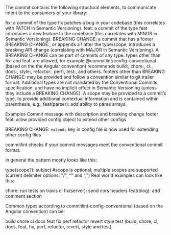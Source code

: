The commit contains the following structural elements, to communicate intent to the consumers of your library:

fix: a commit of the type fix patches a bug in your codebase (this correlates with PATCH in Semantic Versioning).
feat: a commit of the type feat introduces a new feature to the codebase (this correlates with MINOR in Semantic Versioning).
BREAKING CHANGE: a commit that has a footer BREAKING CHANGE:, or appends a ! after the type/scope, introduces a breaking API change (correlating with MAJOR in Semantic Versioning). A BREAKING CHANGE can be part of commits of any type.
types other than fix: and feat: are allowed, for example @commitlint/config-conventional (based on the the Angular convention) recommends build:, chore:, ci:, docs:, style:, refactor:, perf:, test:, and others.
footers other than BREAKING CHANGE: <description> may be provided and follow a convention similar to git trailer format.
Additional types are not mandated by the Conventional Commits specification, and have no implicit effect in Semantic Versioning (unless they include a BREAKING CHANGE). A scope may be provided to a commit’s type, to provide additional contextual information and is contained within parenthesis, e.g., feat(parser): add ability to parse arrays.

Examples
Commit message with description and breaking change footer
feat: allow provided config object to extend other configs

BREAKING CHANGE: `extends` key in config file is now used for extending other config files

commitlint checks if your commit messages meet the conventional commit format.

In general the pattern mostly looks like this:

type(scope?): subject  #scope is optional; multiple scopes are supported (current delimiter options: "/", "\" and ",")
Real world examples can look like this:

chore: run tests on travis ci
fix(server): send cors headers
feat(blog): add comment section

Common types according to commitlint-config-conventional (based on the Angular convention) can be:

build
chore
ci
docs
feat
fix
perf
refactor
revert
style
test
(build, chore, ci, docs, feat, fix, perf, refactor, revert, style and test)